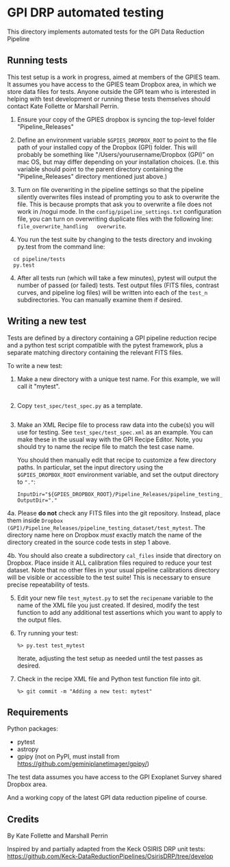 
# GPI DRP automated testing

This directory implements automated tests for the GPI Data Reduction Pipeline



## Running tests

This test setup is a work in progress, aimed at members of the GPIES team. It assumes you have access to the
GPIES team Dropbox area, in which we store data files for tests.  Anyone outside the GPI team who is interested in
helping with test development or running these tests themselves should contact Kate Follette or Marshall Perrin.

1. Ensure your copy of the GPIES dropbox is syncing the top-level folder "Pipeline_Releases"

2. Define an environment variable ``$GPIES_DROPBOX_ROOT`` to point to the file
    path of your installed copy of the Dropbox (GPI) folder. This will probably be
    something like "/Users/yourusername/Dropbox (GPI)" on mac OS, but may differ
    depending on your installation choices. (I.e. this variable should point to the
    parent directory containing the "Pipeline_Releases" directory mentioned just
    above.)

3. Turn on file overwriting in the pipeline settings so that the pipeline silently overwrites files instead of prompting you to ask to overwrite the file. This is because prompts that ask you to overwrite a file does not work in /nogui mode. In the ``config/pipeline_settings.txt`` configuration file, you can turn on overwriting duplicate files with the following line: ``file_overwrite_handling   overwrite``.

4. You run the test suite by changing to the tests directory and invoking py.test from the command line:

```
  cd pipeline/tests
  py.test
```

4. After all tests run (which will take a few minutes), pytest will output the
    number of passed (or failed) tests.  Test output files (FITS files, contrast
    curves, and pipeline log files) will be written into each of the ``test_n``
    subdirectories. You can manually examine them if desired. 




## Writing a new test

Tests are defined by a directory containing a GPI pipeline reduction recipe and a python test script
compatible with the pytest framework, plus a separate matching directory containing the relevant FITS files.

To write a new test:

1. Make a new directory with a unique test name. For this example, we
    will call it "mytest".
    ```%> mkdir test_mytest
    ```

2. Copy ``test_spec/test_spec.py`` as a template.
```%> cp test_spec/test_spec.py test_mytest/test_mytest.py
```

3. Make an XML Recipe file to process raw data into the cube(s) you will use
    for testing. See ``test_spec/test_spec.xml`` as an example. You can make these
    in the usual way with the GPI Recipe Editor.  Note, you should try to name the
    recipe file to match the test case name.

    You should then manually edit that recipe to customize a few  directory paths. 
    In particular, set the input directory using the ``$GPIES_DROPBOX_ROOT`` environment
    variable, and set the output directory to ``"."``:
    ```
    InputDir="${GPIES_DROPBOX_ROOT}/Pipeline_Releases/pipeline_testing_dataset/test_pol" OutputDir="."
    ```

4a. Please **do not** check any FITS files into the git repository. Instead,
    place them inside ``Dropbox (GPI)/Pipeline_Releases/pipeline_testing_dataset/test_mytest``. 
    The directory name here on Dropbox *must* exactly match the name of the directory created in
    the source code tests in step 1 above. 

4b. You should also create a subdirectory ``cal_files`` inside that directory on Dropbox. Place inside it
    ALL calibration files required to reduce your test dataset. Note that no other files in
    your usual pipeline calibrations directory will be visible or accessible to the test suite! This
    is necessary to ensure precise repeatability of tests.

5. Edit your new file ``test_mytest.py`` to set the ``recipename`` variable to
    the name of the XML file you just created. If desired, modify the test function to
    add any additional test assertions which you want to apply to the output files. 

6. Try running your test:  
    ```%> cd pipeline/tests
    %> py.test test_mytest 
    ```
    Iterate, adjusting the test setup as needed until the test passes as desired.

7. Check in the recipe XML file and Python test function file into git.
    ```%> git add test_mytest
    %> git commit -m "Adding a new test: mytest"
    ```


## Requirements

Python packages:
 * pytest
 * astropy
 * gpipy (not on PyPI, must install from https://github.com/geminiplanetimager/gpipy/)

The test data assumes you have access to the GPI Exoplanet Survey shared Dropbox area. 

And a working copy of the latest GPI data reduction pipeline of course. 


## Credits

By Kate Follette and Marshall Perrin

Inspired by and partially adapted from the Keck OSIRIS DRP
unit tests: https://github.com/Keck-DataReductionPipelines/OsirisDRP/tree/develop



